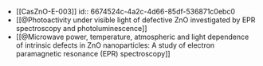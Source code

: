 - [[CasZnO-E-003]]
  id:: 6674524c-4a2c-4d66-85df-536871c0ebc0
- [[@Photoactivity under visible light of defective ZnO investigated by EPR spectroscopy and photoluminescence]]
- [[@Microwave power, temperature, atmospheric and light dependence of intrinsic defects in ZnO nanoparticles: A study of electron paramagnetic resonance (EPR) spectroscopy]]
